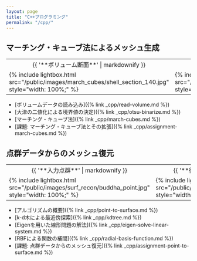 ```yaml
---
layout: page
title: "C++プログラミング"
permalink: "/cpp/"
---
```


## マーチング・キューブ法によるメッシュ生成

<table class="images">
<tr>
  <td style="text-align: center; width: 50%;">{{ '**ボリューム断面**' | markdownify }}</td>
  <td style="text-align: center; width: 50%;">{{ '**復元メッシュ**' | markdownify }}</td>
</tr>
<tr>
  <td>{% include lightbox.html src="/public/images/march_cubes/shell_section_140.jpg" style="width: 100%;" %}</td>
  <td>{% include lightbox.html src="/public/images/march_cubes/shell_mesh.jpg" style="width: 100%;" %}</td>
</tr>
</table>

* [ボリュームデータの読み込み]({% link _cpp/read-volume.md %})
* [大津の二値化による境界値の決定]({% link _cpp/otsu-binarize.md %})
* [マーチング・キューブ法]({% link _cpp/march-cubes.md %})
* [課題: マーチング・キューブ法とその拡張]({% link _cpp/assignment-march-cubes.md %})

## 点群データからのメッシュ復元

<table class="images">
<tr>
  <td style="text-align: center; width: 50%;">{{ '**入力点群**' | markdownify }}</td>
  <td style="text-align: center; width: 50%;">{{ '**復元メッシュ**' | markdownify }}</td>
</tr>
<tr>
  <td>{% include lightbox.html src="/public/images/surf_recon/buddha_point.jpg" style="width: 100%;" %}</td>
  <td>{% include lightbox.html src="/public/images/surf_recon/buddha_recon.jpg" style="width: 100%;" %}</td>
</tr>
</table>

* [アルゴリズムの概要]({% link _cpp/point-to-surface.md %})
* [k-d木による最近傍探索]({% link _cpp/kdtree.md %})
* [Eigenを用いた線形問題の解法]({% link _cpp/eigen-solve-linear-system.md %})
* [RBFによる関数の補間]({% link _cpp/radial-basis-function.md %})
* [課題: 点群データからのメッシュ復元]({% link _cpp/assignment-point-to-surface.md %})

